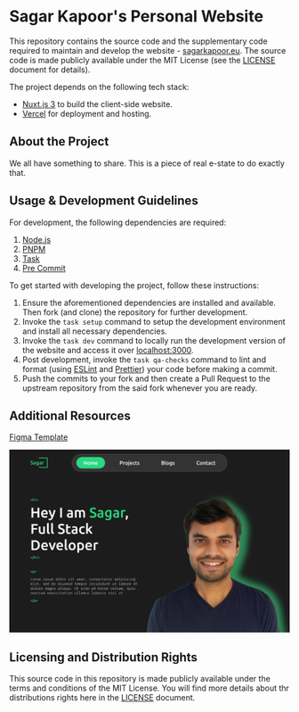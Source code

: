 # Sagar Kapoor's Personal Website

This repository contains the source code and the supplementary code required to
maintain and develop the website - [sagarkapoor.eu](https://www.sagarkapoor.eu).
The source code is made publicly available under the MIT License (see the
[LICENSE](./LICENSE) document for details).

The project depends on the following tech stack:

- [Nuxt.js 3](https://nuxt.com) to build the client-side website.
- [Vercel](https://vercel.com/) for deployment and hosting.

## About the Project

We all have something to share. This is a piece of real e-state to do exactly
that.

## Usage & Development Guidelines

For development, the following dependencies are required:

1. [Node.js](https://nodejs.org/en)
2. [PNPM](https://pnpm.io/)
3. [Task](https://taskfile.dev/)
4. [Pre Commit](https://pre-commit.com/)

To get started with developing the project, follow these instructions:

1. Ensure the aforementioned dependencies are installed and available. Then fork
   (and clone) the repository for further development.
2. Invoke the `task setup` command to setup the development environment and
   install all necessary dependencies.
3. Invoke the `task dev` command to locally run the development version of the
   website and access it over [localhost:3000](http://localhost:3000).
4. Post development, invoke the `task qa-checks` command to lint and format
   (using [ESLint](https://eslint.org) and [Prettier](https://prettier.org))
   your code before making a commit.
5. Push the commits to your fork and then create a Pull Request to the upstream
   repository from the said fork whenever you are ready.

## Additional Resources

[Figma Template](https://www.figma.com/design/rM3Gh1i27kKhSytmEHaK9k/Sagar's-Portfolio?node-id=3-572&t=MPuaQ2GFeMZ40i1G-1)

![Sneak Peak](/website/public/figma-design.png)

## Licensing and Distribution Rights

This source code in this repository is made publicly available under the terms
and conditions of the MIT License. You will find more details about thr
distributions rights here in the [LICENSE](./LICENSE) document.
